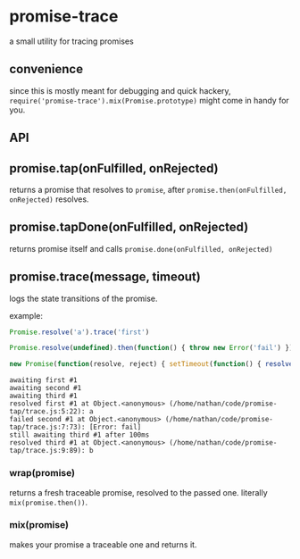 # promise-trace

  a small utility for tracing promises

## convenience

  since this is mostly meant for debugging and quick hackery, `require('promise-trace').mix(Promise.prototype)` might come in handy for you.

## API
## promise.tap(onFulfilled, onRejected)

  returns a promise that resolves to `promise`, after `promise.then(onFulfilled, onRejected)` resolves.

## promise.tapDone(onFulfilled, onRejected)

  returns promise itself and calls `promise.done(onFulfilled, onRejected)`

## promise.trace(message, timeout)

  logs the state transitions of the promise.

  example:

```javascript
Promise.resolve('a').trace('first')

Promise.resolve(undefined).then(function() { throw new Error('fail') }).trace('second')

new Promise(function(resolve, reject) { setTimeout(function() { resolve('b') }, 500) }).trace('third', 100)
```

```
awaiting first #1
awaiting second #1
awaiting third #1
resolved first #1 at Object.<anonymous> (/home/nathan/code/promise-tap/trace.js:5:22): a
failed second #1 at Object.<anonymous> (/home/nathan/code/promise-tap/trace.js:7:73): [Error: fail]
still awaiting third #1 after 100ms
resolved third #1 at Object.<anonymous> (/home/nathan/code/promise-tap/trace.js:9:89): b
```

### wrap(promise)

  returns a fresh traceable promise, resolved to the passed one.
  literally `mix(promise.then())`.

### mix(promise)

  makes your promise a traceable one and returns it.
